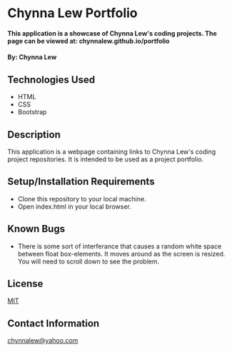 # Chynna Lew Portfolio

#### This application is a showcase of Chynna Lew's coding projects. The page can be viewed at: chynnalew.github.io/portfolio

#### By: Chynna Lew

## Technologies Used

* HTML
* CSS
* Bootstrap

## Description

This application is a webpage containing links to Chynna Lew's coding project repositories. It is intended to be used as a project portfolio. 

## Setup/Installation Requirements

* Clone this repository to your local machine.
* Open index.html in your local browser.

## Known Bugs

* There is some sort of interferance that causes a random white space between float box-elements. It moves around as the screen is resized. You will need to scroll down to see the problem.

 ## License

 [MIT](https://opensource.org/licenses/MIT)

 ## Contact Information

 chynnalew@yahoo.com